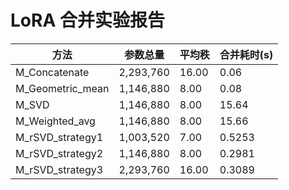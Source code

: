 # LoRA 合并实验报告

| 方法             | 参数总量  | 平均秩 | 合并耗时(s) |
| ---------------- | --------- | ------ | ----------- |
| M_Concatenate    | 2,293,760 | 16.00  | 0.06        |
| M_Geometric_mean | 1,146,880 | 8.00   | 0.08        |
| M_SVD            | 1,146,880 | 8.00   | 15.64       |
| M_Weighted_avg   | 1,146,880 | 8.00   | 15.66       |
| M_rSVD_strategy1 | 1,003,520 | 7.00   | 0.5253      |
| M_rSVD_strategy2 | 1,146,880 | 8.00   | 0.2981      |
| M_rSVD_strategy3 | 2,293,760 | 16.00  | 0.3089      |
